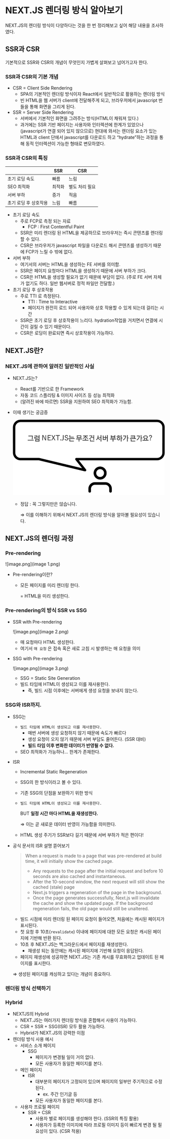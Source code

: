 
# NEXT.JS 렌더링 방식 알아보기

NEXT.JS의 렌더링 방식이 다양하다는 것을 한 번 정리해보고 싶어 해당 내용을 조사하였다.

## SSR과 CSR

기본적으로 SSR와 CSR의 개념이 무엇인지 가볍게 살펴보고 넘어가고자 한다.

### SSR과 CSR의 기본 개념

- CSR = Client Side Rendering
    - SPA의 기본적인 렌더링 방식이자 React에서 일반적으로 활용하는 렌더링 방식
    - 빈 HTML을 웹 서버가 client에 전달해주게 되고, 브라우저에서 javascript 번들을 통해 화면을 그리게 된다.
- SSR = Server Side Rendering
    - 서버에서 기본적인 화면을 그려주는 방식(HTML이 채워져 있다.)
    - 과거에는 SSR 기반 페이지는 사용자와 인터렉션에 한계가 있었으나 (javascript가 연결 되어 있지 않으므로) 현대에 와서는 렌더링 요소가 있는 HTML과 client 단에서  javascript를 다운로드 하고 “hydrate”하는 과정을 통해 동적 인터렉션이 가능한 형태로 변모하였다.

### SSR과 CSR의 특징

|  | SSR | CSR |
| --- | --- | --- |
| 초기 로딩 속도 | 빠름 | 느림 |
| SEO 최적화 | 최적화 | 별도 처리 필요 |
| 서버 부하 | 증가 | 적음 |
| 초기 로딩 후 상호작용 | 느림 | 빠름 |
- 초기 로딩 속도
    - 주로 FCP로 측정 되는 자료
        - FCP : First Contentful Paint
    - SSR은 미리 렌더링 된 HTML을 제공하므로 브라우저는 즉시 콘텐츠를 렌더링할 수 있다.
    - CSR은 브라우저가 javascript 파일을 다운로드 해서 콘텐츠를 생성하기 때문에 FCP가 느릴 수 밖에 없다.
- 서버 부하
    - 여기서의 서버는 HTML을 생성하는 FE 서버를 의미함.
    - SSR은 페이지 요청마다 HTML을 생성하기 때문에 서버 부하가 크다.
    - CSR은 HTML을 생성할 필요가 없기 때문에 부담이 없다. (주로 FE 서버 자체가 없기도 하다. 일반 웹서버로 정적 파일만 전달함.)
- 초기 로딩 후 상호작용
    - 주로 TTI 로 측정된다.
        - TTI : Time to Interactive
        - 페이지가 완전히 로드 되어 사용자와 상호 작용할 수 있게 되는데 걸리는 시간
    - SSR은 초기 로딩 후 상호작용이 느리다. hydration작업을 거치면서 연결에 시간이 걸릴 수 있기 때문이다.
    - CSR은 로딩이 완료되면 즉시 상호작용이 가능하다.

## NEXT.JS란?

### NEXT.JS에 관하여 알려진 일반적인 사실

- NEXT.JS는?
    - React를 기반으로 한 Framework
    - 자동 코드 스플리팅 & 이미지 사이즈 등 성능 최적화
    - (알려진 바에 따르면) SSR을 지원하여 SEO 최적화가 가능함.

- 이때 생기는 궁금증
    
    ![image.png](image.png)
    
    - 정답 : 꼭 그렇지만은 않습니다.
        
        ⇒ 이를 이해하기 위해서 NEXT.JS의 렌더링 방식을 알아볼 필요성이 있습니다.
        

## NEXT.JS의 렌더링 과정

### Pre-rendering

![image.png](image 1.png)

- Pre-rendering이란?
    - 모든 페이지를 미리 렌더링 한다.
        
        = HTML을 미리 생성한다.
        

### Pre-rendering의 방식 SSR vs SSG

- SSR with Pre-rendering
    
    ![image.png](image 2.png)
    
    - 매 요청마다 HTML 생성한다.
    - 여기서 `매 요청` 은 접속 혹은 새로 고침 시 발생하는 매 요청을 의미
- SSG with Pre-rendering
    
    ![image.png](image 3.png)
    
    - SSG = Static Site Generation
    - 빌드 타임에 HTML이 생성되고 이를 재사용한다.
        - 즉, 빌드 시점 이후에는 서버에게 생성 요청을 보내지 않는다.

### SSG와 ISR까지.

- SSG는
    - `빌드 타임에 HTML이 생성되고 이를 재사용한다.`
        - 매번 서버에 생성 요청하지 않기 때문에 속도가 빠르다
        - 생성 요청이 오지 않기 때문에 서버 부담도 줄어든다. (SSR 대비)
        - **빌드 타임 이후 변화한 데이터가 반영될 수 없다.**
    - SEO 최적화가 가능하나… 한계가 존재한다.
- ISR
    - Incremental Static Regeneration
    - SSG의 한 방식이라고 볼 수 있다.
    - 기존 SSG의 단점을 보완하기 위한 방식
    - `빌드 타임에 HTML이 생성되고 이를 재사용한다.`
        
        BUT **일정 시간 마다 HTML을 재생성한다.**
        
        ⇒ 이는 곧 새로운 데이터 반영이 가능함을 의미한다.
        
    - HTML 생성 주기가 SSR보다 길기 때문에 서버 부하가 적은 편이다!

- 공식 문서의 ISR 설명 뜯어보기
    
    > When a request is made to a page that was pre-rendered at build time, it will initially show the cached page.
    > 
    > - Any requests to the page after the initial request and before 10 seconds are also cached and instantaneous.
    > - After the 10-second window, the next request will still show the cached (stale) page
    > - Next.js triggers a regeneration of the page in the background.
    > - Once the page generates successfully, Next.js will invalidate the cache and show the updated page. If the background regeneration fails, the old page would still be unaltered.
    - 빌드 시점에 미리 렌더링 된 페이지 요청이 들어오면, 처음에는 캐시된 페이지가 표시된다.
    - 첫 요청 후 10초(`revalidate`) 이내에 페이지에 대한 모든 요청은 캐시된 페이지에 기반해 반환 된다.
    - 10초 후 NEXT.JS는 백그라운드에서 페이지를 재생성한다.
        - 재생성 되는 동안에는 캐시된 페이지에 기반해 요청이 응답된다.
    - 페이지 재생성에 성공하면 NEXT.JS는 기존 캐시를 무효화하고 업데이트 된 페이지를 표시한다.
    
    ⇒ 생성된 페이지를 캐싱하고 있다는 개념이 중요하다.
    

### 렌더링 방식 선택하기

### Hybrid

- NEXTJS의 Hybrid
    - NEXT.JS는 여러가지 렌더링 방식을 혼합해서 사용이 가능하다.
    - CSR + SSR + SSG(ISR) 모두 활용 가능하다.
    - Hybrid가 NEXT.JS의 강력한 이점
- 렌더링 방식 사용 예시
    - 서비스 소개 페이지
        - SSG
            - 페이지가 변경될 일이 거의 없다.
            - 모든 사용자가 동일한 페이지를 본다.
    - 메인 페이지
        - ISR
            - 대부분의 페이지가 고정되어 있으며 페이지의 일부만 주기적으로 수정된다.
                - ex. 주간 인기글 등
            - 모든 사용자가 동일한 페이지를 본다.
    - 사용자 프로필 페이지
        - SSR + CSR
            - 사용자 별로 페이지를 생성해야 한다. (SSR의 특징 활용)
            - 사용자가 등록한 이미지에 따라 프로필 이미지 등이 빠르게 변경 될 필요성이 있다. (CSR 적용)
